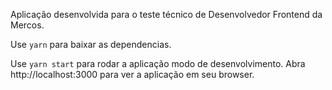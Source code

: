 Aplicação desenvolvida para o teste técnico de Desenvolvedor Frontend da Mercos.

Use `yarn` para baixar as dependencias.

Use `yarn start` para rodar a aplicação modo de desenvolvimento.
Abra http://localhost:3000 para ver a aplicação em seu browser.
